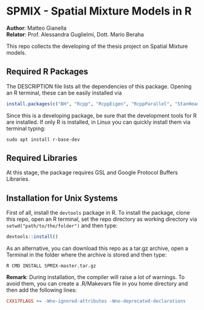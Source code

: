 # SPMIX - Spatial Mixture Models in R
<strong>Author</strong>: Matteo Gianella <br>
<strong>Relator</strong>: Prof. Alessandra Guglielmi, Dott. Mario Beraha

This repo collects the developing of the thesis project on Spatial Mixture models.

## Required R Packages
The DESCRIPTION file lists all the dependencies of this package. Opening an R terminal, these can be easily installed via
```r
install.packages(c("BH", "Rcpp", "RcppEigen", "RcppParallel", "StanHeaders", "RProtoBuf"))
```
Since this is a developing package, be sure that the development tools for R are installed. If only R is installed, in Linux you can quickly install them via terminal typing:
```shell
sudo apt install r-base-dev
```
## Required Libraries
At this stage, the package requires GSL and Google Protocol Buffers Libraries.

## Installation for Unix Systems
First of all, install the <code>devtools</code> package in R. To install the package, clone this repo, open an R terminal, set the repo directory as working directory via <code>setwd("path/to/the/folder")</code> and then type:
```r
devtools::install()
```
As an alternative, you can download this repo as a tar.gz archive, open a Terminal in the folder where the archive is stored and then type:
```shell
R CMD INSTALL SPMIX-master.tar.gz
```
<strong>Remark</strong>: During installation, the compiler will raise a lot of warnings. To avoid them, you can create a .R/Makevars file in you home directory and then add the following lines:
```makefile
CXX17FLAGS += -Wno-ignored-attributes -Wno-deprecated-declarations
```
